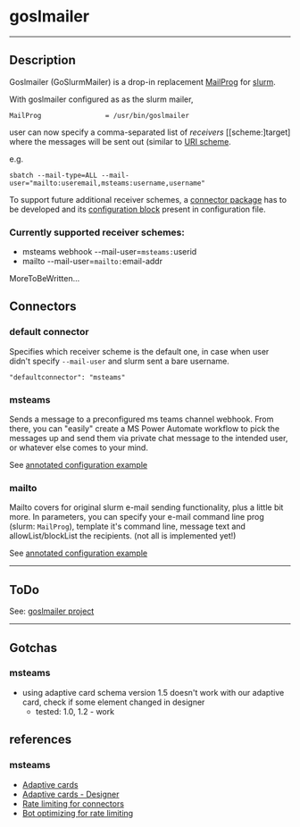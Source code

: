 # goslmailer

---

## Description

Goslmailer (GoSlurmMailer) is a drop-in replacement [MailProg](https://slurm.schedmd.com/slurm.conf.html#OPT_MailProg) for [slurm](https://slurm.schedmd.com/).


With goslmailer configured as as the slurm mailer, 

```
MailProg                = /usr/bin/goslmailer
```

user can now specify a comma-separated list of *receivers* [[scheme:]target] where the messages will be sent out (similar to [URI scheme](https://en.wikipedia.org/wiki/Uniform_Resource_Identifier#Syntax).

e.g.

```
sbatch --mail-type=ALL --mail-user="mailto:useremail,msteams:username,username"
```

To support future additional receiver schemes, a [connector package](connectors/) has to be developed and its [configuration block](cmd/goslmailer/goslmailer.conf.annotated_example) present in configuration file.

### Currently supported receiver schemes:

* msteams webhook --mail-user=`msteams:`userid
* mailto --mail-user=`mailto:`email-addr

MoreToBeWritten...

## Connectors

### default connector 

Specifies which receiver scheme is the default one, in case when user didn't specify `--mail-user` and slurm sent a bare username.

```
"defaultconnector": "msteams"
```

### msteams

Sends a message to a preconfigured ms teams channel webhook.
From there, you can "easily" create a MS Power Automate workflow to pick the messages up and send them via private chat message to the intended user, or whatever else comes to your mind.

See [annotated configuration example](cmd/goslmailer/goslmailer.conf.annotated_example)

### mailto

Mailto covers for original slurm e-mail sending functionality, plus a little bit more.
In parameters, you can specify your e-mail command line prog (slurm: `MailProg`), template it's command line, message text and allowList/blockList the recipients.
(not all is implemented yet!)

See [annotated configuration example](cmd/goslmailer/goslmailer.conf.annotated_example)

---

## ToDo

See: [goslmailer project](https://github.com/users/pja237/projects/1/views/1)

---

## Gotchas

### msteams

* using adaptive card schema version 1.5 doesn't work with our adaptive card, check if some element changed in designer
    * tested: 1.0, 1.2 - work

## references

### msteams

* [Adaptive cards](https://adaptivecards.io/)
* [Adaptive cards - Designer](https://adaptivecards.io/designer/)
* [Rate limiting for connectors](https://docs.microsoft.com/en-us/microsoftteams/platform/webhooks-and-connectors/how-to/connectors-using?tabs=cURL#rate-limiting-for-connectors)
* [Bot optimizing for rate limiting](https://docs.microsoft.com/en-us/microsoftteams/platform/bots/how-to/rate-limit#)

